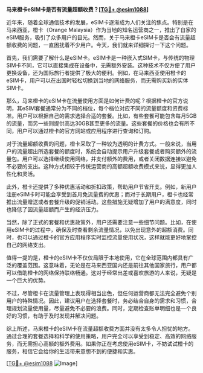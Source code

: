 **马来橙卡eSIM卡是否有流量超额收费？[[TG💪+ @esim1088](https://t.me/s/esim1088)]**

近年来，随着全球通信技术的发展，eSIM卡逐渐成为人们关注的焦点。特别是在马来西亚，橙卡（Orange Malaysia）作为当地的知名运营商之一，推出了自家的eSIM服务，吸引了众多用户的目光。然而，关于马来橙卡eSIM卡是否会有流量超额收费的问题，一直困扰着不少用户。今天，我们就来详细探讨一下这个问题。

首先，我们需要了解什么是eSIM卡。eSIM卡是一种嵌入式SIM卡，与传统的物理SIM卡不同，它可以直接集成在设备中，无需额外安装。这种技术不仅方便了用户更换设备，还为国际旅行者提供了极大的便利。例如，在马来西亚使用橙卡的eSIM卡，用户可以在出国时轻松切换到当地的网络服务，而无需购买新的实体SIM卡。

那么，马来橙卡的eSIM卡在流量使用方面是如何计费的呢？根据橙卡的官方说明，其eSIM套餐通常分为不同的档位，每个档位对应不同的流量额度和资费标准。用户可以根据自己的需求选择合适的套餐。比如，有些套餐可能包含每月5GB的流量，而另一些则提供高达30GB甚至更多的流量。这些套餐的价格也会有所不同，用户可以通过橙卡的官方网站或应用程序进行查询和订购。

对于流量超额收费的问题，橙卡采取了一种较为透明的计费方式。一般来说，当用户的流量超出所选套餐的额度时，系统会自动提示用户升级套餐或者购买额外的流量包。用户可以选择继续使用网络，并支付额外的费用，或者关闭数据连接以避免不必要的支出。这种方式相较于传统运营商的高额超额收费模式来说，显得更加人性化和灵活。

此外，橙卡还提供了多种优惠活动和折扣政策，帮助用户节省开支。例如，新用户注册eSIM卡时可能会享受到首月免流量费的优惠；而对于长期用户，橙卡也经常推出流量赠送或者套餐升级的促销活动。这些措施无疑增加了用户的满意度，同时也降低了因流量超额而产生的经济压力。

当然，除了正式的套餐和优惠政策外，用户还需要注意一些细节问题。比如，在使用eSIM卡的过程中，确保及时查看剩余流量情况，以免出现意外的超额消费。同时，也可以通过橙卡的官方应用程序实时监控流量使用状况，这样就能更好地掌控自己的网络支出。

值得一提的是，橙卡的eSIM卡不仅仅局限于本地使用，它在全球范围内都具有广泛的覆盖范围。这意味着，无论是在马来西亚国内还是前往其他国家旅行，用户都可以借助橙卡的网络保持联络畅通。这对于经常出差或喜欢旅游的人来说，无疑是一个巨大的优势。

不过，尽管橙卡在流量管理上表现得相当出色，但任何运营商都无法完全避免个别用户的特殊情况。因此，建议用户在选择套餐时，务必结合自身的需求和习惯，合理规划流量使用量，尽量避免不必要的浪费。同时，定期检查账单明细也是一个良好的习惯，有助于及时发现并解决问题。

综上所述，马来橙卡的eSIM卡在流量超额收费方面并没有太多令人担忧的地方。通过合理的套餐选择和科学的使用策略，用户完全可以享受到稳定、高效的网络服务，而无需担心高额的额外费用。如果你正在考虑使用eSIM卡，不妨试试橙卡的服务，相信它会给你的生活带来意想不到的便捷和实惠。

[[TG💪+ @esim1088](https://t.me/s/esim1088) ![Image](https://i.postimg.cc/4NQfJmqS/Snipaste-2025-05-13-00-14-12.png)]